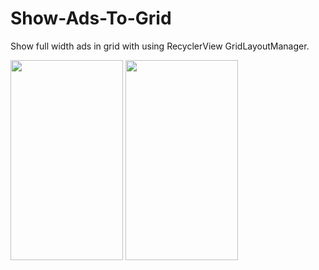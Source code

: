 # Show-Ads-To-Grid
Show full width ads in grid with using RecyclerView GridLayoutManager.


<img src="https://github.com/monikamiyani/Show-Ads-To-Grid/assets/88763490/aa47d91b-a4b5-4151-b291-2373287b1ce8.png" width="180" height="320"/> 
<img src="https://github.com/monikamiyani/Show-Ads-To-Grid/assets/88763490/ecfef21d-07a9-4f69-9691-2bae076c02e7.png" width="180" height="320"/> 

